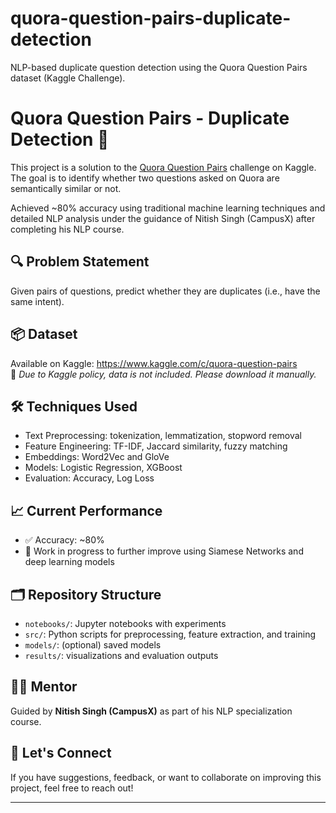 # quora-question-pairs-duplicate-detection
NLP-based duplicate question detection using the Quora Question Pairs dataset (Kaggle Challenge).

# Quora Question Pairs - Duplicate Detection 🧠

This project is a solution to the [Quora Question Pairs](https://www.kaggle.com/c/quora-question-pairs) challenge on Kaggle. The goal is to identify whether two questions asked on Quora are semantically similar or not.

Achieved ~80% accuracy using traditional machine learning techniques and detailed NLP analysis under the guidance of Nitish Singh (CampusX) after completing his NLP course.

## 🔍 Problem Statement
Given pairs of questions, predict whether they are duplicates (i.e., have the same intent).

## 📦 Dataset
Available on Kaggle: https://www.kaggle.com/c/quora-question-pairs  
📁 *Due to Kaggle policy, data is not included. Please download it manually.*

## 🛠️ Techniques Used
- Text Preprocessing: tokenization, lemmatization, stopword removal
- Feature Engineering: TF-IDF, Jaccard similarity, fuzzy matching
- Embeddings: Word2Vec and GloVe
- Models: Logistic Regression, XGBoost
- Evaluation: Accuracy, Log Loss

## 📈 Current Performance
- ✅ Accuracy: ~80%
- 🔧 Work in progress to further improve using Siamese Networks and deep learning models

## 🗂️ Repository Structure
- `notebooks/`: Jupyter notebooks with experiments
- `src/`: Python scripts for preprocessing, feature extraction, and training
- `models/`: (optional) saved models
- `results/`: visualizations and evaluation outputs

## 👨‍🏫 Mentor
Guided by **Nitish Singh (CampusX)** as part of his NLP specialization course.

## 🤝 Let's Connect
If you have suggestions, feedback, or want to collaborate on improving this project, feel free to reach out!

---

